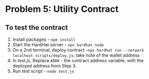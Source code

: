 # Problem 5: Utility Contract

## To test the contract

1. Install packages - `npm install`
2. Start the HardHat server - `npx hardhat node`
3. On a 2nd terminal, deploy contract -`npx hardhat run --network localhost scripts/deploy.js`, take note of the wallet address
4. In test.js, Replace `ADDR` - the contract address variable, with the deployed address from Step 3.
5. Run test script - `node test.js`
